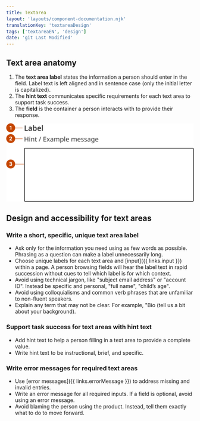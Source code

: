 ```yaml
---
title: Textarea
layout: 'layouts/component-documentation.njk'
translationKey: 'textareaDesign'
tags: ['textareaEN', 'design']
date: 'git Last Modified'
---
```


## Text area anatomy

<ol class="anatomy-list">
  <li>The <strong>text area label</strong> states the information a person should enter in the field. Label text is left aligned and in sentence case (only the initial letter is capitalized).</li>
  <li>The <strong>hint text</strong> communicates specific requirements for each text area to support task success.</li>
  <li>The <strong>field</strong> is the container a person interacts with to provide their response.</li>
</ol>

<img class="b-sm b-default p-400" src="/images/en/components/anatomy/gcds-textarea-anatomy.svg" alt="Text area anatomy showing the Text area label, Hint text/ example message and dark blue outline white box for text input."/>

## Design and accessibility for text areas

### Write a short, specific, unique text area label

- Ask only for the information you need using as few words as possible. Phrasing as a question can make a label unnecessarily long.
- Choose unique labels for each text area and [input]({{ links.input }}) within a page. A person browsing fields will hear the label text in rapid succession without cues to tell which label is for which context.
- Avoid using technical jargon, like "subject email address" or "account ID". Instead be specific and personal, "full name", "child’s age".
- Avoid using colloquialisms and common verb phrases that are unfamiliar to non-fluent speakers.
- Explain any term that may not be clear. For example, "Bio (tell us a bit about your background).

### Support task success for text areas with hint text

- Add hint text to help a person filling in a text area to provide a complete value.
- Write hint text to be instructional, brief, and specific.

### Write error messages for required text areas

- Use [error messages]({{ links.errorMessage }}) to address missing and invalid entries.
- Write an error message for all required inputs. If a field is optional, avoid using an error message.
- Avoid blaming the person using the product. Instead, tell them exactly what to do to move forward.

